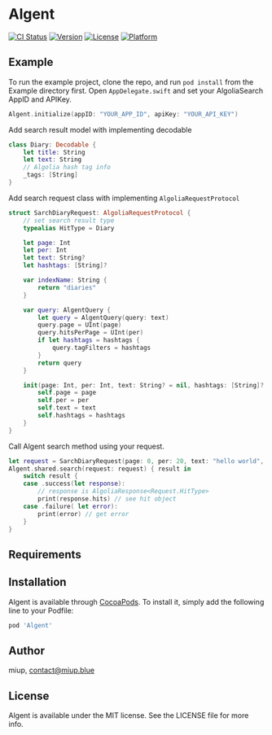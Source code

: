 # Algent

[![CI Status](http://img.shields.io/travis/miup/Algent.svg?style=flat)](https://travis-ci.org/miup/Algent)
[![Version](https://img.shields.io/cocoapods/v/Algent.svg?style=flat)](http://cocoapods.org/pods/Algent)
[![License](https://img.shields.io/cocoapods/l/Algent.svg?style=flat)](http://cocoapods.org/pods/Algent)
[![Platform](https://img.shields.io/cocoapods/p/Algent.svg?style=flat)](http://cocoapods.org/pods/Algent)

## Example

To run the example project, clone the repo, and run `pod install` from the Example directory first.
Open `AppDelegate.swift` and set your AlgoliaSearch AppID and APIKey.

```Swift
Algent.initialize(appID: "YOUR_APP_ID", apiKey: "YOUR_API_KEY")
```

Add search result model with implementing decodable

```Swift
class Diary: Decodable {
    let title: String
    let text: String
    // Algolia hash tag info
    _tags: [String]
}
```

Add search request class with implementing `AlgoliaRequestProtocol`

```Swift
struct SarchDiaryRequest: AlgoliaRequestProtocol {
    // set search result type
    typealias HitType = Diary

    let page: Int
    let per: Int
    let text: String?
    let hashtags: [String]?

    var indexName: String {
        return "diaries"
    }

    var query: AlgentQuery {
        let query = AlgentQuery(query: text)
        query.page = UInt(page)
        query.hitsPerPage = UInt(per)
        if let hashtags = hashtags {
            query.tagFilters = hashtags
        }
        return query
    }

    init(page: Int, per: Int, text: String? = nil, hashtags: [String]? = nil) {
        self.page = page
        self.per = per
        self.text = text
        self.hashtags = hashtags
    }
}
```

Call Algent search method using your request.

```Swift
let request = SarchDiaryRequest(page: 0, per: 20, text: "hello world", hashtags: ["trip"])
Algent.shared.search(request: request) { result in
    switch result {
    case .success(let response):
        // response is AlgoliaResponse<Request.HitType>
        print(response.hits) // see hit object
    case .failure( let error):
        print(error) // get error
    }
}
```

## Requirements

## Installation

Algent is available through [CocoaPods](http://cocoapods.org). To install
it, simply add the following line to your Podfile:

```ruby
pod 'Algent'
```

## Author

miup, contact@miup.blue

## License

Algent is available under the MIT license. See the LICENSE file for more info.
